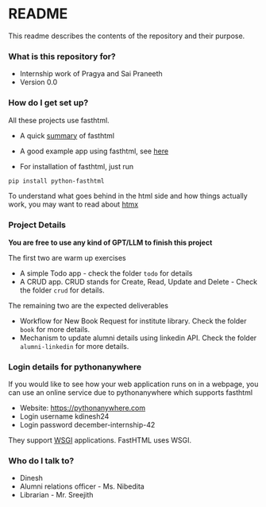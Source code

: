 # README #

This readme describes the contents of the repository and their purpose.

### What is this repository for? ###

* Internship work of Pragya and Sai Praneeth
* Version 0.0

### How do I get set up? ###

All these projects use fasthtml.

* A quick [summary](https://about.fastht.ml/) of fasthtml
* A good example app using fasthtml, see [here](https://docs.fastht.ml/tutorials/by_example.html)

* For installation of fasthtml, just run

``` bash
pip install python-fasthtml
```

To understand what goes behind in the html side and how things actually work,
you may want to read about [htmx](https://htmx.org/)

### Project Details

**You are free to use any kind of GPT/LLM to finish this project**

The first two are warm up exercises

* A simple Todo app - check the folder `todo` for details
* A CRUD app. CRUD stands for Create, Read, Update and Delete - Check the folder `crud` for details.

The remaining two are the expected deliverables

* Workflow for New Book Request for institute library. Check the folder `book` for more details.
* Mechanism to update alumni details using linkedin API. Check the folder `alumni-linkedin` for more details.

### Login details for pythonanywhere

If you would like to see how your web application runs on in a webpage, you can use an online service due to pythonanywhere which supports fasthtml

- Website: https://pythonanywhere.com
- Login username kdinesh24
- Login password december-internship-42

They support [WSGI](https://wsgi.readthedocs.io/en/latest/index.html) applications. FastHTML uses WSGI.

### Who do I talk to? 

* Dinesh 
* Alumni relations officer - Ms. Nibedita
* Librarian - Mr. Sreejith
